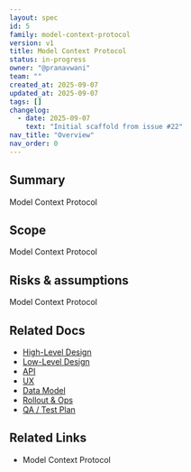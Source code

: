 ```yaml
---
layout: spec
id: 5
family: model-context-protocol
version: v1
title: Model Context Protocol
status: in-progress
owner: "@pranavwani"
team: ""
created_at: 2025-09-07
updated_at: 2025-09-07
tags: []
changelog:
  - date: 2025-09-07
    text: "Initial scaffold from issue #22"
nav_title: "Overview"
nav_order: 0
---
```

## Summary
Model Context Protocol

## Scope
Model Context Protocol

## Risks & assumptions
Model Context Protocol

## Related Docs
- [High-Level Design](./hld.md)
- [Low-Level Design](./lld.md)
- [API](./api.md)
- [UX](./ux.md)
- [Data Model](./data-model.md)
- [Rollout & Ops](./rollout-ops.md)
- [QA / Test Plan](./qa-test.md)

## Related Links
- Model Context Protocol
